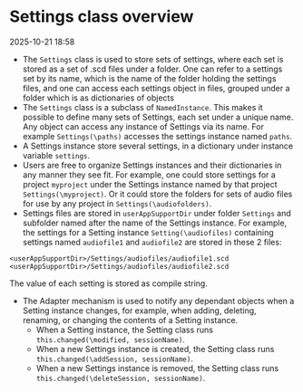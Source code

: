 # Settings class overview

2025-10-21 18:58

- The `Settings` class is used to store sets of settings, where each set is stored as a set of .scd files under a folder.  One can refer to a settings set by its name, which is the name of the folder holding the settings files, and one can access each settings object  in files, grouped under a folder which is as dictionaries of objects 
- The `Settings` class is a subclass of `NamedInstance`. This makes it possible to define many sets of Settings, each set under a unique name.  Any object can access any instance of Settings via its name.  For example `Settings(\paths)` accesses the settings instance named `paths`.  
- A Settings instance store several settings, in a dictionary under  instance variable `settings`. 
- Users are free to organize Settings instances and their dictionaries in any manner they see fit.  For example, one could store settings for a project `myproject` under the Settings instance named by that project `Settings(\myproject)`. Or it could store the folders for sets of audio files for use by any project in `Settings(\audiofolders)`. 
- Settings files are stored in `userAppSupportDir` under folder `Settings` and subfolder named after the name of the Settings instance. For example, the settings for a Setting instance `Setting(\audiofiles)` containing settings named `audiofile1` and `audiofile2` are stored in these 2 files:
```
<userAppSupportDir>/Settings/audiofiles/audiofile1.scd
<userAppSupportDir>/Settings/audiofiles/audiofile2.scd
```
The value of each setting is stored as compile string. 

- The Adapter mechanism is used to notify any dependant objects when a Setting instance changes, for example, when adding, deleting, renaming, or changing the contents of a Setting instance. 
	- When a Setting instance, the Setting class runs `this.changed(\modified, sessionName)`. 
	- When a new Settings instance is created, the Setting class runs   `this.changed(\addSession, sessionName)`.
	- When a new Settings instance is removed, the Setting class runs   `this.changed(\deleteSession, sessionName)`.

